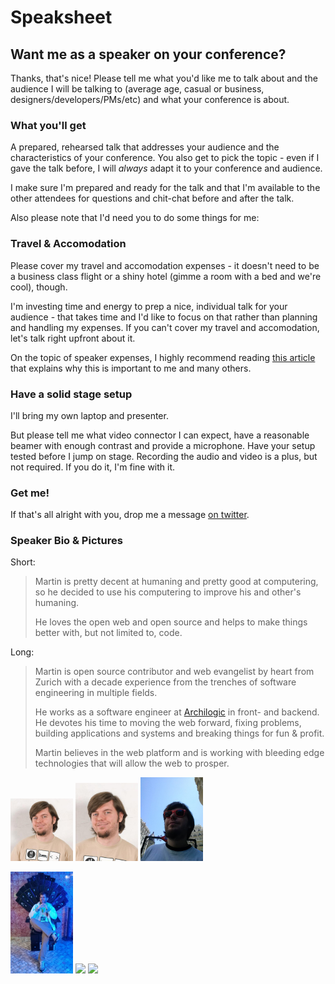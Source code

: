 <!-- ::Speaksheet -->
# Speaksheet

## Want me as a speaker on your conference?

Thanks, that's nice!
Please tell me what you'd like me to talk about and the audience I will be talking to (average age, casual or business, designers/developers/PMs/etc) and what your conference is about.

### What you'll get
A prepared, rehearsed talk that addresses your audience and the characteristics of your conference.
You also get to pick the topic - even if I gave the talk before, I will *always* adapt it to your conference and audience.

I make sure I'm prepared and ready for the talk and that I'm available to the other attendees for questions and chit-chat before and after the talk.

Also please note that I'd need you to do some things for me:

### Travel & Accomodation
Please cover my travel and accomodation expenses - it doesn't need to be a business class flight or a shiny hotel (gimme a room with a bed and we're cool), though.

I'm investing time and energy to prep a nice, individual talk for your audience - that takes time and I'd like to focus on that rather than planning and handling my expenses.
If you can't cover my travel and accomodation, let's talk right upfront about it.

On the topic of speaker expenses, I highly recommend reading [this article](http://pewpewlaser.com/blogs/647) that explains why this is important to me and many others.

### Have a solid stage setup
I'll bring my own laptop and presenter.

But please tell me what video connector I can expect, have a reasonable beamer with enough contrast and provide a microphone. Have your setup tested before I jump on stage.
Recording the audio and video is a plus, but not required.
If you do it, I'm fine with it.

### Get me!

If that's all alright with you, drop me a message [on twitter](https://twitter.com/g33konaut).

### Speaker Bio & Pictures

Short:

<blockquote>
Martin is pretty decent at humaning and pretty good at computering,
so he decided to use his computering to improve his and other's humaning.

He loves the open web and open source and helps to make things better with, but not limited to, code.
</blockquote>

Long:

<blockquote>
Martin is open source contributor and web evangelist by heart from Zurich
with a decade experience from the trenches of software engineering in multiple fields.

He works as a software engineer at <a href="http://about.archilogic.com">Archilogic</a> in front- and backend.
He devotes his time to moving the web forward, fixing problems, building applications and systems
and breaking things for fun &amp; profit.

Martin believes in the web platform and is working with bleeding edge technologies that will allow the web to prosper.
</blockquote>

[<img src="images/me_400x400.jpg" width="100">](/images/me_400x400.jpg) [<img src="images/the_one_cropped.jpg" width="100">](/images/the_one_cropped.jpg) [<img src="images/madrid2013.jpg" width="100">](/images/madrid2013.jpg)

[<img src="images/lisbon2014.jpg" width="100">](/images/lisbon2014.jpg) [<img src="images/Martin-Naumann-Color.jpg" width="100">](/images/Martin-Naumann-Color.jpg) [<img src="images/Martin-Naumann-BW.jpg" width="100">](/images/Martin-Naumann-BW.jpg)
